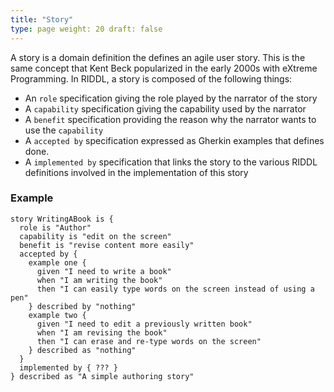 ```yaml
---
title: "Story"
type: page weight: 20 draft: false
---
```


A story is a domain definition the defines an agile user story. This is the same concept that Kent
Beck popularized in the early 2000s with eXtreme Programming. In RIDDL, a story is composed of the
following things:

* An `role` specification giving the role played by the narrator of the story
* A `capability` specification giving the capability used by the narrator
* A `benefit` specification providing the reason why the narrator wants to use the `capability`
* A `accepted by` specification expressed as Gherkin examples that defines done.
* A `implemented by` specification that links the story to the various RIDDL definitions involved in
  the implementation of this story

### Example

```riddl
story WritingABook is {
  role is "Author"
  capability is "edit on the screen"
  benefit is "revise content more easily"
  accepted by {
    example one {
      given "I need to write a book"
      when "I am writing the book"
      then "I can easily type words on the screen instead of using a pen"
    } described by "nothing"
    example two {
      given "I need to edit a previously written book"
      when "I am revising the book"
      then "I can erase and re-type words on the screen"
    } described as "nothing"
  }
  implemented by { ??? }
} described as "A simple authoring story"
```
